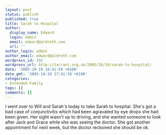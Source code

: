 ```yaml
---
layout: post
status: publish
published: true
title: Sarah to Hospital
author:
  display_name: Edward
  login: admin
  email: edward@aldreth.com
  url: ''
author_login: admin
author_email: edward@aldreth.com
wordpress_id: 192
wordpress_url: http://tarrant.org.uk/2005/10/19/sarah-to-hospital/
date: '2005-10-19 18:41:59 +0100'
date_gmt: '2005-10-19 17:41:59 +0100'
categories:
- Extended Family
tags: []
comments: []
---
```


I went over to Will and Sarah\'s today to take Sarah to hospital. She\'s
got a bad case of conjunctivitis which had been agravated by eye drops
she had been given. Her sight wasn\'t up to driving, and she wanted
someone to look after Jack and Grace while she was seeing the doctor.
She got another appointment for next week, but the doctor reckoned she
should be ok.

